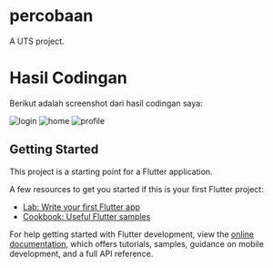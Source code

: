 # percobaan

A UTS project.

# Hasil Codingan

Berikut adalah screenshot dari hasil codingan saya:

![login](https://github.com/user-attachments/assets/23f7f191-f627-4b33-a614-a77ea3c9e770)
![home](https://github.com/user-attachments/assets/e216923d-5857-4d46-a843-7271b604d8f5)
![profile](https://github.com/user-attachments/assets/71e06046-3f7c-43d6-9965-5510ebdf0efd)




## Getting Started

This project is a starting point for a Flutter application.

A few resources to get you started if this is your first Flutter project:

- [Lab: Write your first Flutter app](https://docs.flutter.dev/get-started/codelab)
- [Cookbook: Useful Flutter samples](https://docs.flutter.dev/cookbook)

For help getting started with Flutter development, view the
[online documentation](https://docs.flutter.dev/), which offers tutorials,
samples, guidance on mobile development, and a full API reference.
